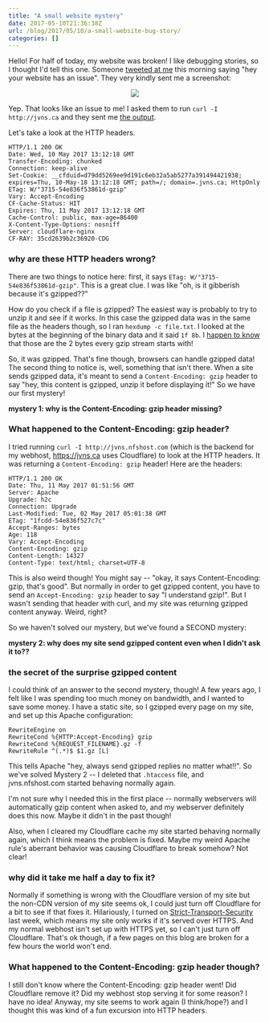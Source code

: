 ```yaml
---
title: "A small website mystery"
date: 2017-05-10T21:36:38Z
url: /blog/2017/05/10/a-small-website-bug-story/
categories: []
---
```


Hello! For half of today, my website was broken! I like debugging
stories, so I thought I'd tell this one. Someone [tweeted at me](https://twitter.com/Shoxolat/status/862281387138838528) this morning
saying "hey your website has an issue". They very kindly sent me a
screenshot:

<div align="center">
<a href="https://jvns.ca/images/gibberish_website.png">
<img src="https://jvns.ca/images/gibberish_website.png">
</a>
</div>

Yep. That looks like an issue to me! I asked them to run `curl -I
http://jvns.ca` and they sent me [the output](https://gist.github.com/jvns/33d5b9d45eaa6a827456daa3d6f278ba/raw/266e8584e127edf67345f1cca550b7118567c33c/gistfile1.txt).

Let's take a look at the HTTP headers.

```
HTTP/1.1 200 OK
Date: Wed, 10 May 2017 13:12:18 GMT
Transfer-Encoding: chunked
Connection: keep-alive
Set-Cookie: __cfduid=d79dd5269ee9d191c6eb32a5ab5277a391494421938;
expires=Thu, 10-May-18 13:12:18 GMT; path=/; domain=.jvns.ca; HttpOnly
ETag: W/"3715-54e836f53861d-gzip"
Vary: Accept-Encoding
CF-Cache-Status: HIT
Expires: Thu, 11 May 2017 13:12:18 GMT
Cache-Control: public, max-age=86400
X-Content-Type-Options: nosniff
Server: cloudflare-nginx
CF-RAY: 35cd2639b2c36920-CDG
```

### why are these HTTP headers wrong?

There are two things to notice here: first, it says `ETag:
W/"3715-54e836f53861d-gzip"`. This is a great clue. I was like "oh, is
it gibberish because it's gzipped??"

How do you check if a file is gzipped? The easiest way is probably to
try to unzip it and see if it works. In this case the gzipped data was in the same file as the headers
though, so I ran `hexdump -c file.txt`. I looked at the bytes at the
beginning of the binary data and it said `1f 8b`. I [happen to know](https://jvns.ca/blog/2013/10/24/day-16-gzip-plus-poetry-equals-awesome/) that those are the 2 bytes every gzip stream starts with!

So, it was gzipped. That's fine though, browsers can handle gzipped
data! The second thing to notice is, well, something that isn't there.
When a site sends gzipped data, it's meant to send a `Content-Encoding:
gzip` header to say "hey, this content is gzipped, unzip it before
displaying it!" So we have our first mystery!

**mystery 1: why is the Content-Encoding: gzip header missing?**

### What happened to the Content-Encoding: gzip header?

I tried running `curl -I http://jvns.nfshost.com` (which is the backend
for my webhost, https://jvns.ca uses Cloudflare) to look at the HTTP headers. It was returning a
`Content-Encoding: gzip` header! Here are the headers:

```
HTTP/1.1 200 OK
Date: Thu, 11 May 2017 01:51:56 GMT
Server: Apache
Upgrade: h2c
Connection: Upgrade
Last-Modified: Tue, 02 May 2017 05:01:38 GMT
ETag: "1fcdd-54e836f527c7c"
Accept-Ranges: bytes
Age: 118
Vary: Accept-Encoding
Content-Encoding: gzip
Content-Length: 14327
Content-Type: text/html; charset=UTF-8
```

This is also weird though! You might say -- "okay, it says
Content-Encoding: gzip, that's good". But normally in order to get
gzipped content, you have to send an `Accept-Encoding: gzip` header to
say "I understand gzip!". But I wasn't sending that header with curl, and my site
was returning gzipped content anyway. Weird, right?

So we haven't solved our mystery, but we've found a SECOND mystery:

**mystery 2: why does my site send gzipped content even when I didn't ask it to??**

### the secret of the surprise gzipped content

I could think of an answer to the second mystery, though! A few years
ago, I felt like I was spending too much money on bandwidth, and I
wanted to save some money. I have a static site, so I gzipped every page
on my site, and set up this Apache configuration:

```
RewriteEngine on 
RewriteCond %{HTTP:Accept-Encoding} gzip 
RewriteCond %{REQUEST_FILENAME}.gz -f 
RewriteRule ^(.*)$ $1.gz [L] 
```

This tells Apache "hey, always send gzipped replies no matter what!!".
So we've solved Mystery 2 -- I deleted that `.htaccess` file, and
jvns.nfshost.com started behaving normally again.

I'm not sure why I needed this in the first place -- normally webservers
will automatically gzip content when asked to, and my webserver
definitely does this now. Maybe it didn't in the past though!

Also, when I cleared my Cloudflare cache my site started behaving
normally again, which I think means the problem is fixed. Maybe my weird
Apache rule's aberrant behavior was causing Cloudflare to break somehow? Not clear!

### why did it take me half a day to fix it?

Normally if something is wrong with the Cloudflare version of my site
but the non-CDN version of my site seems ok, I could just turn off
Cloudflare for a bit to see if that fixes it. Hilariously, I turned on
[Strict-Transport-Security](https://jvns.ca/blog/2017/04/30/using-strict-transport-security/)
last week, which means my site only works if it's served over HTTPS. And
my normal webhost isn't set up with HTTPS yet, so I can't just turn off
Cloudflare. That's ok though, if a few pages on this blog are broken for
a few hours the world won't end.

### What happened to the Content-Encoding: gzip header though?

I still don't know where the Content-Encoding: gzip header went! Did
Cloudflare remove it? Did my webhost stop serving it for some reason? I
have no idea! Anyway, my site seems to work again (I think/hope?) and I
thought this was kind of a fun excursion into HTTP headers.
